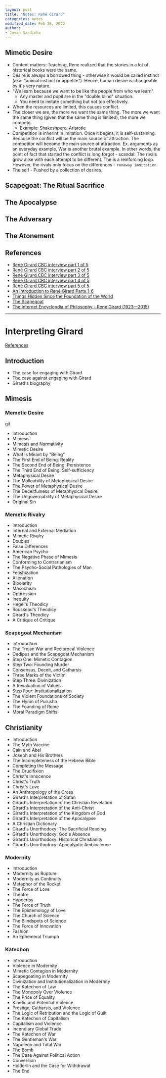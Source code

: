 ```yaml
---
layout: post
title: "Notes: René Girard"
categories: notes
modified_date: Feb 26, 2022
author:
- Jovan Sardinha
---
```

## Mimetic Desire

* Content matters: Teaching, Rene realized that the stories in a lot of historical books were the same.
* Desire is always a borrowed thing - otherwise it would be called instinct (aka. "animal instinct or appetite"). Hence, human desire is changeable by it's very nature.
* "We learn because we want to be like the people from who we learn".
  * Any master and pupil are in the "double blind" situation.
  * You need to imitate something but not too effectively.
* When the resources are limited, this causes conflict.
* The closer we are, the more we want the same thing. The more we want the same thing (given that the same thing is limited), the more we compete.
  * Example: Shakeshpere, Aristotle
* Competition is inherint in imitation. Once it begins, it is self-sustaining. Because the conflict will be the main source of attraction. The competitor will become the main source of attraction. Ex. arguments as an everyday example, War is another brutal example. In other words, the point of fact that started the conflict is long forgot - scandal. The rivals grow alike with each attempt to be different. The is a reinforcing loop. However, the rivals only focus on the differences - `runaway immitation`.
* The self - Pushed by a collection of desires.

## Scapegoat: The Ritual Sacrifice
## The Apocalypse
## The Adversary
## The Atonement

## References
* [René Girard CBC interview part 1 of 5](https://www.youtube.com/watch?v=g8Y8dVVV4To)
* [René Girard CBC interview part 2 of 5](https://www.youtube.com/watch?v=y6XX39DaEL4&t)
* [René Girard CBC interview part 3 of 5](https://www.youtube.com/watch?v=9fJMK9NjSQ4&t)
* [René Girard CBC interview part 4 of 5](https://www.youtube.com/watch?v=9ZWx5UyzDRc)
* [René Girard CBC interview part 5 of 5](https://www.youtube.com/watch?v=wimFvlhKQcU)
* [An Introduction to René Girard Parts 1-6](https://www.youtube.com/playlist?list=PLHvx82XvjDZXbA-pV4kQSHPY57x3BX0A9)
* [Things Hidden Since the Foundation of the World](https://www.amazon.com/Things-Hidden-Since-Foundation-World/dp/0804722153)
* [The Scapegoat](https://www.amazon.com/dp/B00ED9YSJS/ref=dp-kindle-redirect?_encoding=UTF8&btkr=1)
* [The Internet Encyclopdia of Philosophy - René Girard (1923—2015)](https://iep.utm.edu/girard/#SH2d)

---

# Interpreting Girard

[References](https://johnathanbi.com/lectures)

## Introduction
* The case for engaging with Girard
* The case against engaging with Girard
* Girard's biography


## Mimesis
### Memetic Desire
git
* Introduction
* Mimesis
* Mimesis and Normativity
* Mimetic Desire
* What is Meant by "Being"
* The First End of Being: Reality
* The Second End of Being: Persistence
* The Third End of Being: Self-sufficiency
* Metaphysical Desire
* The Malleability of Metaphysical Desire
* The Power of Metaphysical Desire
* The Deceitfulness of Metaphysical Desire
* The Ungovernability of Metaphysical Desire
* Original Sin


### Memetic Rivalry

* Introduction
* Internal and External Mediation
* Mimetic Rivalry
* Doubles
* False Differences
* American Psycho
* The Negative Phase of Mimesis
* Conforming to Contrarianism
* The Psycho-Social Pathologies of Man
* Fetishization
* Alienation
* Bipolarity
* Masochism
* Oppression
* Inequity
* Hegel's Theodicy
* Rousseau's Theodicy
* Girard's Theodicy
* A Critique of Critique

### Scapegoat Mechanism

* Introduction
* The Trojan War and Reciprocal Violence
* Oedipus and the Scapegoat Mechanism
* Step One: Mimetic Contagion
* Step Two: Founding Murder
* Consensus, Deceit, and Catharsis
* Three Marks of the Victim
* Step Three: Divinization
* A Revaluation of Values
* Step Four: Institutionalization
* The Violent Foundations of Society
* The Hymn of Purusha
* The Founding of Rome
* Moral Paradigm Shifts

## Christianity

* Introduction
* The Myth Vaccine
* Cain and Abel
* Joseph and His Brothers
* The Incompleteness of the Hebrew Bible
* Completing the Message
* The Crucifixion
* Christ's Innocence
* Christ's Truth
* Christ's Love
* An Anthropology of the Cross
* Girard's Interpretation of Satan
* Girard's Interpretation of the Christian Revelation
* Girard's Interpretation of the Anti-Christ
* Girard's Interpretation of the Kingdom of God
* Girard's Interpretation of the Apocalypse
* A Christian Dictionary
* Girard's Unorthodoxy: The Sacrificial Reading
* Girard's Unorthodoxy: God's Absence
* Girard's Unorthodoxy: Historical Christianity
* Girard's Unorthodoxy: Apocalyptic Ambivalence

### Modernity

* Introduction
* Modernity as Rupture
* Modernity as Continuity
* Metaphor of the Rocket
* The Force of Love
* Theatre
* Hypocrisy
* The Force of Truth
* The Epistemology of Love
* The Church of Science
* The Blindspots of Science
* The Force of Innovation
* Fashion
* An Ephemeral Triumph

### Katechon

* Introduction
* Violence in Modernity
* Mimetic Contagion in Modernity
* Scapegoating in Modernity
* Divinization and Institutionalization in Modernity
* The Katechon of Law
* The Monopoly Over Violence
* The Price of Equality
* Kinetic and Potential Violence
* Prestige, Catharsis, and Violence
* The Logic of Retribution and the Logic of Guilt
* The Katechon of Capitalism
* Capitalism and Violence
* Incendiary Global Trade
* The Katechon of War
* The Gentleman's War
* Napoleon and Total War
* The Bomb
* The Case Against Political Action
* Conversion
* Holderlin and the Case for Withdrawal
* The End
